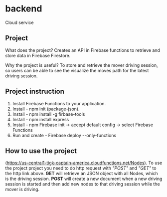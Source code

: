 # backend
Cloud service

## Project 
What does the project?
Creates an API in Firebase functions to retrieve and store data in Firebase Firestore. 

Why the project is useful?
To store and retrieve the mover driving session, so users can be able to see the visualize the moves path for the latest driving session.

## Project instruction
1. Install Firebase Functions to your application.
2. Install - npm init (package-json). 
3. Install - npm install -g firbase-tools
4. Install - npm install express
5. Install - npm Firebase init -> accept default config -> select Firebase Functions
6. Run and create - Firebase deploy --only-functions

## How to use the project
(https://us-central1-tigk-captain-america.cloudfunctions.net/Nodes). 
To use the project project you need to do http request with *"POST"* and *"GET"* to the http link above.
**GET** will retrieve an JSON object with all Nodes, which is the driving session.
**POST** will create a new document when a new driving session is started and then add new nodes to that driving session while the mover is driving.   
